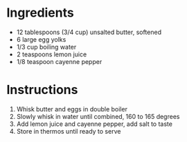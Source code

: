 # Ingredients

* 12 tablespoons (3/4 cup) unsalted butter, softened
* 6 large egg yolks
* 1/3 cup boiling water
* 2 teaspoons lemon juice
* 1/8 teaspoon cayenne pepper

# Instructions
1. Whisk butter and eggs in double boiler
2. Slowly whisk in water until combined, 160 to 165 degrees
3. Add lemon juice and cayenne pepper, add salt to taste
4. Store in thermos until ready to serve
